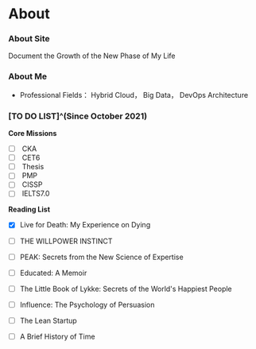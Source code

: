 # About


### About Site

<i class="fas fa-seedling"></i> Document the Growth of the New Phase of My Life

### About Me

+ Professional Fields：<i class="fas fa-cloud-upload-alt"></i> Hybrid Cloud，<i class="fas fa-database"></i> Big Data，<i class="fas fa-network-wired"></i> DevOps Architecture

### [TO DO LIST]^(Since October 2021)

<i class="fas fa-tasks"></i> **Core Missions**
- [ ] <i class="fas fa-cogs"></i> CKA
- [ ] <i class="fas fa-language"></i> CET6
- [ ] <i class="fas fa-graduation-cap"></i> Thesis
- [ ] <i class="fas fa-users-cog"></i> PMP
- [ ] <i class="fas fa-shield-alt"></i> CISSP
- [ ] <i class="fas fa-language"></i> IELTS7.0

<i class="fas fa-book-open"></i> **Reading List**

- [x] Live for Death: My Experience on Dying
- [ ] THE WILLPOWER INSTINCT
- [ ] PEAK: Secrets from the New Science of Expertise
- [ ] Educated: A Memoir
- [ ] The Little Book of Lykke: Secrets of the World's Happiest People
- [ ] Influence: The Psychology of Persuasion
- [ ] The Lean Startup
- [ ] A Brief History of Time

